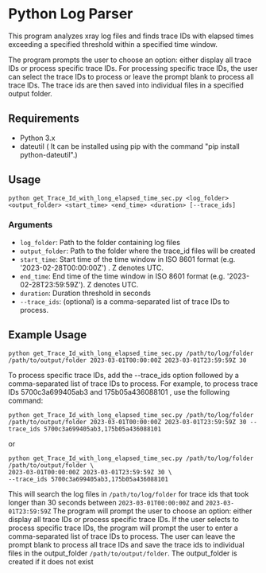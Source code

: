 # Python Log Parser

This program analyzes xray log files and finds trace IDs with elapsed times exceeding a specified threshold within a
specified time window. 

The program prompts the user to choose an option: either display all trace IDs or process specific trace IDs.
For processing specific trace IDs, the user can select the trace IDs to process or leave the prompt blank to process 
all trace IDs. The trace ids are then saved into individual files in a specified output folder.

## Requirements
- Python 3.x
- dateutil ( It can be installed using pip with the command "pip install python-dateutil".)

## Usage
```commandline
python get_Trace_Id_with_long_elapsed_time_sec.py <log_folder> <output_folder> <start_time> <end_time> <duration> [--trace_ids]
```


### Arguments
- `log_folder`: Path to the folder containing log files
- `output_folder`: Path to the folder where the trace_id files will be created
- `start_time`: Start time of the time window in ISO 8601 format (e.g. '2023-02-28T00:00:00Z') . Z denotes UTC.
- `end_time`: End time of the time window in ISO 8601 format (e.g. '2023-02-28T23:59:59Z'). Z denotes UTC.
- `duration`: Duration threshold in seconds
- `--trace_ids`: (optional) is a comma-separated list of trace IDs to process.

## Example Usage
```commandline
python get_Trace_Id_with_long_elapsed_time_sec.py /path/to/log/folder /path/to/output/folder 2023-03-01T00:00:00Z 2023-03-01T23:59:59Z 30
```

To process specific trace IDs, add the --trace_ids option followed by a comma-separated list of trace IDs to process.
For example, to process trace IDs 5700c3a699405ab3 and 175b05a436088101 , use the following command:
```commandline
python get_Trace_Id_with_long_elapsed_time_sec.py /path/to/log/folder /path/to/output/folder 2023-03-01T00:00:00Z 2023-03-01T23:59:59Z 30 --trace_ids 5700c3a699405ab3,175b05a436088101
```
or
```commandline
python get_Trace_Id_with_long_elapsed_time_sec.py /path/to/log/folder /path/to/output/folder \
2023-03-01T00:00:00Z 2023-03-01T23:59:59Z 30 \
--trace_ids 5700c3a699405ab3,175b05a436088101
```

This will search the log files in `/path/to/log/folder` for trace ids that took longer than 30 seconds 
between `2023-03-01T00:00:00Z` and `2023-03-01T23:59:59Z` 
The program will prompt the user to choose an option: either display all trace IDs or process specific trace IDs.
If the user selects to process specific trace IDs, the program will prompt the user to enter a comma-separated list 
of trace IDs to process. The user can leave the prompt blank to process all trace IDs and save the trace ids to 
individual files in the output_folder `/path/to/output/folder`. The output_folder is created if it does not exist